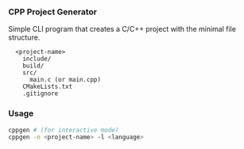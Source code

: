 ### CPP Project Generator
Simple CLI program that creates a C/C++ project with the minimal file structure.
```
  <project-name>
    include/
    build/
    src/
      main.c (or main.cpp)
    CMakeLists.txt
    .gitignore

```

### Usage
```bash
cppgen # (for interactive mode)
cppgen -n <project-name> -l <language>
```
